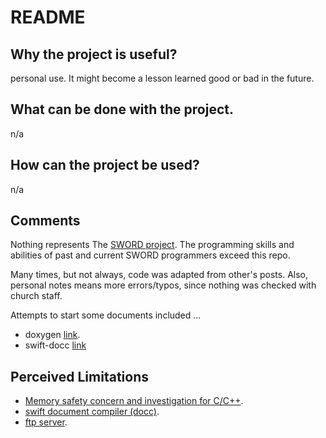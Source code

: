 # README

## Why the project is useful? 

personal use. It might become a lesson learned good or bad in the future. 

## What can be done with the project.

n/a

## How can the project be used?

n/a

## Comments

Nothing represents The [SWORD project](https://crosswire.org/svn/sword/trunk). The programming skills and abilities of past and current SWORD programmers exceed this repo.

Many times, but not always, code was adapted from other's posts. Also, personal notes means more errors/typos, since nothing was checked with church staff.

Attempts to start some documents included ...

- doxygen [link](https://sword-2.github.io/html/html/index.html).
- swift-docc [link](https://sword-2.github.io/swift/documentation/diatheke)

## Perceived Limitations

- [Memory safety concern and investigation for C/C++](https://sword-2.github.io/added-html/cpp_segv_handler/index.html).
- [swift document compiler (docc)](https://sword-2.github.io/added-html/swift/docc.html).
- [ftp server](https://sword-2.github.io/added-html/ftp/index.html).
